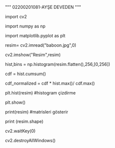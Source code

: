 """
02200201081-AYŞE DEVEDEN
"""

import cv2

import numpy as np

import matplotlib.pyplot as plt




resim= cv2.imread("baboon.jpg",0)

cv2.imshow("Resim",resim)
  

hist,bins = np.histogram(resim.flatten(),256,[0,256])

cdf = hist.cumsum()

cdf_normalized = cdf * hist.max()/ cdf.max()

plt.hist(resim) #histogram çizdirme

plt.show()



print(resim)             #matrisleri gösterir

print (resim.shape)  

cv2.waitKey(0)           

cv2.destroyAllWindows()  



